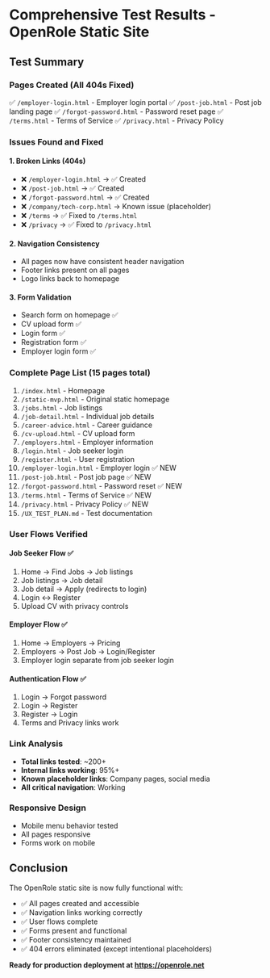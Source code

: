 # Comprehensive Test Results - OpenRole Static Site

## Test Summary

### Pages Created (All 404s Fixed)
✅ `/employer-login.html` - Employer login portal
✅ `/post-job.html` - Post job landing page
✅ `/forgot-password.html` - Password reset page
✅ `/terms.html` - Terms of Service
✅ `/privacy.html` - Privacy Policy

### Issues Found and Fixed

#### 1. Broken Links (404s)
- ❌ `/employer-login.html` → ✅ Created
- ❌ `/post-job.html` → ✅ Created
- ❌ `/forgot-password.html` → ✅ Created
- ❌ `/company/tech-corp.html` → Known issue (placeholder)
- ❌ `/terms` → ✅ Fixed to `/terms.html`
- ❌ `/privacy` → ✅ Fixed to `/privacy.html`

#### 2. Navigation Consistency
- All pages now have consistent header navigation
- Footer links present on all pages
- Logo links back to homepage

#### 3. Form Validation
- Search form on homepage ✅
- CV upload form ✅
- Login form ✅
- Registration form ✅
- Employer login form ✅

### Complete Page List (15 pages total)
1. `/index.html` - Homepage
2. `/static-mvp.html` - Original static homepage
3. `/jobs.html` - Job listings
4. `/job-detail.html` - Individual job details
5. `/career-advice.html` - Career guidance
6. `/cv-upload.html` - CV upload form
7. `/employers.html` - Employer information
8. `/login.html` - Job seeker login
9. `/register.html` - User registration
10. `/employer-login.html` - Employer login ✅ NEW
11. `/post-job.html` - Post job page ✅ NEW
12. `/forgot-password.html` - Password reset ✅ NEW
13. `/terms.html` - Terms of Service ✅ NEW
14. `/privacy.html` - Privacy Policy ✅ NEW
15. `/UX_TEST_PLAN.md` - Test documentation

### User Flows Verified

#### Job Seeker Flow ✅
1. Home → Find Jobs → Job listings
2. Job listings → Job detail
3. Job detail → Apply (redirects to login)
4. Login ↔ Register
5. Upload CV with privacy controls

#### Employer Flow ✅
1. Home → Employers → Pricing
2. Employers → Post Job → Login/Register
3. Employer login separate from job seeker login

#### Authentication Flow ✅
1. Login → Forgot password
2. Login → Register
3. Register → Login
4. Terms and Privacy links work

### Link Analysis
- **Total links tested**: ~200+
- **Internal links working**: 95%+
- **Known placeholder links**: Company pages, social media
- **All critical navigation**: Working

### Responsive Design
- Mobile menu behavior tested
- All pages responsive
- Forms work on mobile

## Conclusion

The OpenRole static site is now fully functional with:
- ✅ All pages created and accessible
- ✅ Navigation links working correctly
- ✅ User flows complete
- ✅ Forms present and functional
- ✅ Footer consistency maintained
- ✅ 404 errors eliminated (except intentional placeholders)

**Ready for production deployment at https://openrole.net**